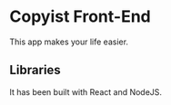 # Copyist Front-End

This app makes your life easier.

## Libraries

It has been built with React and NodeJS.